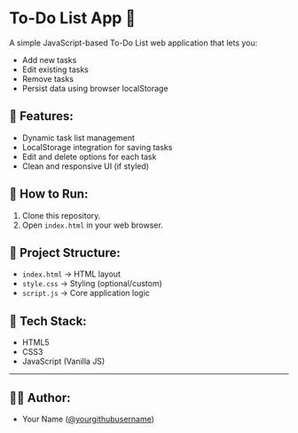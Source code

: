 # To-Do List App 📝

A simple JavaScript-based To-Do List web application that lets you:
- Add new tasks
- Edit existing tasks
- Remove tasks
- Persist data using browser localStorage

## 📸 Features:
- Dynamic task list management
- LocalStorage integration for saving tasks
- Edit and delete options for each task
- Clean and responsive UI (if styled)

## 🚀 How to Run:
1. Clone this repository.
2. Open `index.html` in your web browser.

## 📂 Project Structure:
- `index.html` → HTML layout
- `style.css` → Styling (optional/custom)
- `script.js` → Core application logic

## 📌 Tech Stack:
- HTML5
- CSS3
- JavaScript (Vanilla JS)

---

## 👨‍💻 Author:
- Your Name ([@yourgithubusername](https://github.com/Aritra2002-bit))

